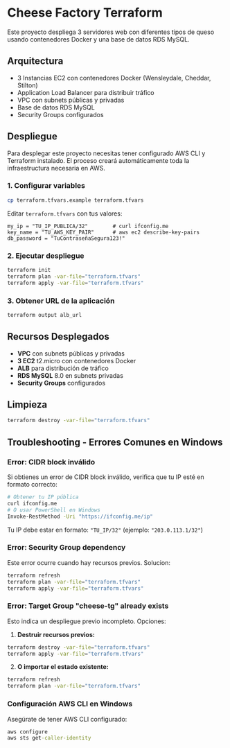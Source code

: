 # Cheese Factory Terraform

Este proyecto despliega 3 servidores web con diferentes tipos de queso usando contenedores Docker y una base de datos RDS MySQL.

## Arquitectura

- 3 Instancias EC2 con contenedores Docker (Wensleydale, Cheddar, Stilton)
- Application Load Balancer para distribuir tráfico
- VPC con subnets públicas y privadas
- Base de datos RDS MySQL
- Security Groups configurados

## Despliegue

Para desplegar este proyecto necesitas tener configurado AWS CLI y Terraform instalado. El proceso creará automáticamente toda la infraestructura necesaria en AWS.

### 1. Configurar variables
```bash
cp terraform.tfvars.example terraform.tfvars
```
Editar `terraform.tfvars` con tus valores:
```hcl
my_ip = "TU_IP_PUBLICA/32"        # curl ifconfig.me
key_name = "TU_AWS_KEY_PAIR"      # aws ec2 describe-key-pairs
db_password = "TuContraseñaSegura123!"
```

### 2. Ejecutar despliegue
```bash
terraform init
terraform plan -var-file="terraform.tfvars"
terraform apply -var-file="terraform.tfvars"
```

### 3. Obtener URL de la aplicación
```bash
terraform output alb_url
```

## Recursos Desplegados

- **VPC** con subnets públicas y privadas
- **3 EC2** t2.micro con contenedores Docker  
- **ALB** para distribución de tráfico
- **RDS MySQL** 8.0 en subnets privadas
- **Security Groups** configurados

## Limpieza

```bash
terraform destroy -var-file="terraform.tfvars"
```

## Troubleshooting - Errores Comunes en Windows

### Error: CIDR block inválido
Si obtienes un error de CIDR block inválido, verifica que tu IP esté en formato correcto:
```bash
# Obtener tu IP pública
curl ifconfig.me
# O usar PowerShell en Windows
Invoke-RestMethod -Uri "https://ifconfig.me/ip"
```
Tu IP debe estar en formato: `"TU_IP/32"` (ejemplo: `"203.0.113.1/32"`)

### Error: Security Group dependency
Este error ocurre cuando hay recursos previos. Solucion:
```bash
terraform refresh
terraform plan -var-file="terraform.tfvars"
terraform apply -var-file="terraform.tfvars"
```

### Error: Target Group "cheese-tg" already exists
Esto indica un despliegue previo incompleto. Opciones:
1. **Destruir recursos previos:**
```bash
terraform destroy -var-file="terraform.tfvars"
terraform apply -var-file="terraform.tfvars"
```
2. **O importar el estado existente:**
```bash
terraform refresh
terraform plan -var-file="terraform.tfvars"
```

### Configuración AWS CLI en Windows
Asegúrate de tener AWS CLI configurado:
```cmd
aws configure
aws sts get-caller-identity
```





